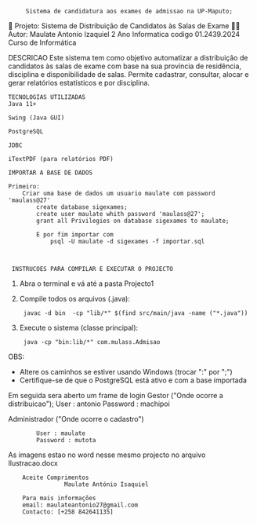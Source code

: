          Sistema de candidatura aos exames de admissao na UP-Maputo;
         
📘 Projeto: Sistema de Distribuição de Candidatos às Salas de Exame
👨‍🎓 Autor: Maulate Antonio Izaquiel 2 Ano Informatica codigo 01.2439.2024
	Curso de Informática


   DESCRICAO
	Este sistema tem como objetivo automatizar a distribuição de candidatos às salas de exame com base na sua província de residência, disciplina e 				  disponibilidade de salas. Permite cadastrar, consultar, alocar e gerar relatórios estatísticos e por disciplina.	


	TECNOLOGIAS UTILIZADAS
	Java 11+

	Swing (Java GUI)

	PostgreSQL

	JDBC

	iTextPDF (para relatórios PDF)
	
	IMPORTAR A BASE DE DADOS
	
	Primeiro:
		Criar uma base de dados um usuario maulate com password 'maulass@27'
			create database sigexames;
			create user maulate whith password 'maulass@27';
			grant all Privilegies on database sigexames to maulate; 
			
			E por fim importar com 
				psql -U maulate -d sigexames -f importar.sql

         
         
     INSTRUCOES PARA COMPILAR E EXECUTAR O PROJECTO
1. Abra o terminal e vá até a pasta Projecto1

2. Compile todos os arquivos (.java):

		javac -d bin  -cp "lib/*" $(find src/main/java -name ("*.java"))

3. Execute o sistema (classe principal):

   		java -cp "bin:lib/*" com.mulass.Admisao

OBS:
- Altere os caminhos se estiver usando Windows (trocar ":" por ";")
- Certifique-se de que o PostgreSQL está ativo e com a base importada

Em seguida sera aberto um frame de login
Gestor ("Onde ocorre a distribuicao");
		User : antonio
		Password : machipoi
		
Administrador ("Onde ocorre o cadastro")

			User : maulate
			Password : mutota
		
 As imagens estao no word nesse mesmo projecto no arquivo Ilustracao.docx
		
		Aceite Comprimentos 
					Maulate António Isaquiel
		
		Para mais informações
		email: maulateantonio27@gmail.com
		Contacto: [+258 842641135]
		
